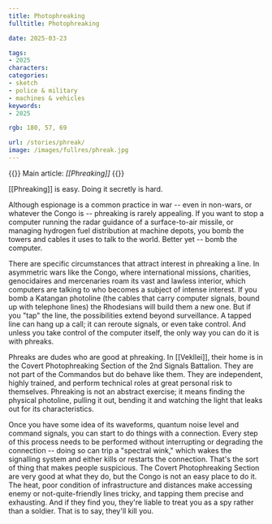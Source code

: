 ```yaml
---
title: Photophreaking
fulltitle: Photophreaking

date: 2025-03-23

tags:
- 2025
characters:
categories:
- sketch
- police & military
- machines & vehicles
keywords:
- 2025

rgb: 180, 57, 69

url: /stories/phreak/
image: /images/fullres/phreak.jpg
---
```

{{<note advice>}}
Main article: *[[Phreaking]]*
{{</note>}}

[[Phreaking]] is easy. Doing it secretly is hard.

Although espionage is a common practice in war -- even in non-wars, or whatever the Congo is -- phreaking is rarely appealing. If you want to stop a computer running the radar guidance of a surface-to-air missile, or managing hydrogen fuel distribution at machine depots, you bomb the towers and cables it uses to talk to the world. Better yet -- bomb the computer.

There are specific circumstances that attract interest in phreaking a line. In asymmetric wars like the Congo, where international missions, charities, genocidaires and mercenaries roam its vast and lawless interior, which computers are talking to who becomes a subject of intense interest. If you bomb a Katangan photoline (the cables that carry computer signals, bound up with telephone lines) the Rhodesians will build them a new one. But if you "tap" the line, the possibilities extend beyond surveillance. A tapped line can hang up a call; it can reroute signals, or even take control. And unless you take control of the computer itself, the only way you can do it is with phreaks.

Phreaks are dudes who are good at phreaking. In [[Vekllei]], their home is in the Covert Photophreaking Section of the 2nd Signals Battalion. They are not part of the Commandos but do behave like them. They are independent, highly trained, and perform technical roles at great personal risk to themselves. Phreaking is not an abstract exercise; it means finding the physical photoline, pulling it out, bending it and watching the light that leaks out for its characteristics. 

Once you have some idea of its waveforms, quantum noise level and command signals, you can start to do things with a connection. Every step of this process needs to be performed without interrupting or degrading the connection -- doing so can trip a "spectral wink," which wakes the signalling system and either kills or restarts the connection. That's the sort of thing that makes people suspicious. The Covert Photophreaking Section are very good at what they do, but the Congo is not an easy place to do it. The heat, poor condition of infrastructure and distances make accessing enemy or not-quite-friendly lines tricky, and tapping them precise and exhausting. And if they find you, they're liable to treat you as a spy rather than a soldier. That is to say, they'll kill you.


